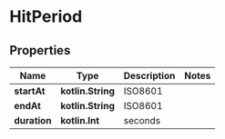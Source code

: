 
# HitPeriod

## Properties
Name | Type | Description | Notes
------------ | ------------- | ------------- | -------------
**startAt** | **kotlin.String** | ISO8601 | 
**endAt** | **kotlin.String** | ISO8601 | 
**duration** | **kotlin.Int** | seconds | 




